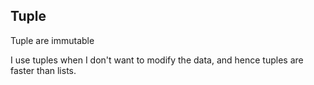 ## Tuple

Tuple are immutable

I use tuples when I don't want to modify the data, and hence tuples are faster than lists.

